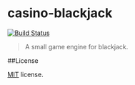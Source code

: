 # casino-blackjack

[![Build Status](https://travis-ci.org/ChrisZieba/blackjack.svg)](https://travis-ci.org/ChrisZieba/blackjack)

> A small game engine for blackjack.

##License

[MIT](https://github.com/ChrisZieba/blackjack/blob/master/LICENSE) license.
